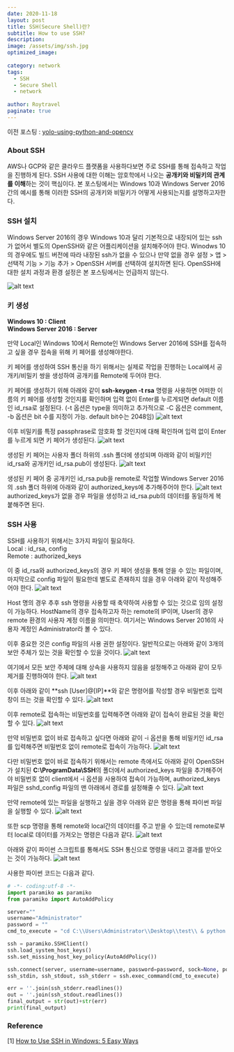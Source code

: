 ```yaml
---
date: 2020-11-18
layout: post
title: SSH(Secure Shell)란?
subtitle: How to use SSH?
description:
image: /assets/img/ssh.jpg
optimized_image:
  
category: network
tags:
  - SSH
  - Secure Shell
  - network
  
author: Roytravel
paginate: true
---
```


이전 포스팅 : <a href="https://roytravel.github.io/yolo-using-python-and-opencv/">yolo-using-python-and-opencv</a><br>


### About SSH
AWS나 GCP와 같은 클라우드 플랫폼을 사용하다보면 주로 SSH를 통해 접속하고 작업을 진행하게 된다. SSH 사용에 대한 이해는 암호학에서 나오는 **공개키와 비밀키의 관계를 이해**하는 것이 핵심이다. 본 포스팅에서는 Windows 10과 Windows Server 2016간의 예시를 통해 이러한 SSH의 공개키와 비밀키가 어떻게 사용되는지를 설명하고자한다.


### SSH 설치
Windows Server 2016의 경우 Windows 10과 달리 기본적으로 내장되어 있는 ssh가 없어서 별도의 OpenSSH와 같은 어플리케이션을 설치해주어야 한다. Winodws 10의 경우에도 빌드 버전에 따라 내장된 ssh가 없을 수 있으나 만약 없을 경우 설정 > 앱 > 선택적 기능 > 기능 추가 > OpenSSH 서버를 선택하여 설치하면 된다. OpenSSH에 대한 설치 과정과 환경 설정은 본 포스팅에서는 언급하지 않는다.

![alt text](/assets/img/add_feature_openssh.png)

### 키 생성

**Windows 10 : Client**<br>
**Windows Server 2016 : Server**<br>

만약 Local인 Windows 10에서 Remote인 Windows Server 2016에 SSH를 접속하고 싶을 경우 접속을 위해 키 페어를 생성해야한다.

키 페어를 생성하여 SSH 통신을 하기 위해서는 실제로 작업을 진행하는 Local에서 공개키/비밀키 쌍을 생성하여 공개키를 Remote에 두어야 한다.

키 페어를 생성하기 위해 아래와 같이 **ssh-keygen -t rsa** 명령을 사용하면 어떠한 이름의 키 페어를 생성할 것인지를 확인하며 입력 없이 Enter를 누르게되면 default 이름인 id_rsa로 설정된다. (-t 옵션은 type을 의미하고 추가적으로 -C 옵션은 comment, -b 옵션은 bit 수를 지정이 가능. default bit수는 2048임)
![alt text](/assets/img/ssh_keygen.png)

이후 비밀키를 특정 passphrase로 암호화 할 것인지에 대해 확인하며 입력 없이 Enter를 누르게 되면 키 페어가 생성된다.
![alt text](/assets/img/enter_passphrase.png)

생성된 키 페어는 사용자 폴더 하위의 .ssh 폴더에 생성되며 아래와 같이 비밀키인 id_rsa와 공개키인 id_rsa.pub이 생성된다.
![alt text](/assets/img/key_pair.png)

생성된 키 페어 중 공개키인 id_rsa.pub을 remote로 작업할 Windows Server 2016의 .ssh 폴더 하위에 아래와 같이 authorized_keys에 추가해주어야 한다. 
![alt text](/assets/img/authorized_keys.png)
authorized_keys가 없을 경우 파일을 생성하고 id_rsa.pub의 데이터를 동일하게 복붙해주면 된다.

### SSH 사용
SSH를 사용하기 위해서는 3가지 파일이 필요하다.<br>
Local : id_rsa, config<br>
Remote : authorized_keys

이 중 id_rsa와 authorized_keys의 경우 키 페어 생성을 통해 얻을 수 있는 파일이며, 마지막으로 config 파일이 필요한데 별도로 존재하지 않을 경우 아래와 같이 작성해주어야 한다.
![alt text](/assets/img/ssh_config_file.png)

Host 명의 경우 추후 ssh 명령을 사용할 때 축약하여 사용할 수 있는 것으로 임의 설정이 가능하다. HostName의 경우 접속하고자 하는 remote의 IP이며, User의 경우 remote 환경의 사용자 계정 이름을 의미한다. 여기서는 Windows Server 2016의 사용자 계정인 Administrator라 볼 수 있다.

이후 중요한 것은 config 파일의 사용 권한 설정이다. 일반적으로는 아래와 같이 3개의 보안 주체가 있는 것을 확인할 수 있을 것이다. 
![alt text](/assets/img/advanced_security_setting.png)

여기에서 모든 보안 주체에 대해 상속을 사용하지 않음을 설정해주고 아래와 같이 모두 제거를 진행하여야 한다.
![alt text](/assets/img/advanced_security_setting_2.png)

이후 아래와 같이 **ssh [User]@[IP]**와 같은 명령어를 작성할 경우 비밀번호 입력창이 뜨는 것을 확인할 수 있다.
![alt text](/assets/img/ssh_access.png)

이후 remote로 접속하는 비밀번호를 입력해주면 아래와 같이 접속이 완료된 것을 확인할 수 있다.
![alt text](/assets/img/ssh_connection.png)

만약 비밀번호 없이 바로 접속하고 싶다면 아래와 같이 -i 옵션을 통해 비밀키인 id_rsa를 입력해주면 비밀번호 없이 remote로 접속이 가능하다.
![alt text](/assets/img/connection_without_password.png)

다만 비밀번호 없이 바로 접속하기 위해서는 remote 측에서도 아래와 같이 OpenSSH가 설치된 **C:\ProgramData\SSH**의 폴더에서 authorized_keys 파일을 추가해주어야 비밀번호 없이 client에서 -i 옵션을 사용하여 접속이 가능하며,
authorized_keys 파일은 sshd_config 파일의 맨 아래에서 경로를 설정해줄 수 있다.
![alt text](/assets/img/authorized_keys_setting.png)

만약 remote에 있는 파일을 실행하고 싶을 경우 아래와 같은 명령을 통해 파이썬 파일을 실행할 수 있다.
![alt text](/assets/img/ssh_command_execution.png)

또한 scp 명령을 통해 remote와 local간의 데이터를 주고 받을 수 있는데 remote로부터 local로 데이터를 가져오는 명령은 다음과 같다.
![alt text](/assets/img/usage_scp.png)

아래와 같이 파이썬 스크립트를 통해서도 SSH 통신으로 명령을 내리고 결과를 받아오는 것이 가능하다.
![alt text](/assets/img/ssh_python_script.png)

사용한 파이썬 코드는 다음과 같다.
```python
# -*- coding:utf-8 -*-
import paramiko as paramiko
from paramiko import AutoAddPolicy

server=""
username="Administrator"
password = ""
cmd_to_execute = "cd C:\\Users\Administrator\\Desktop\\test\\ & python test.py & dir"

ssh = paramiko.SSHClient()
ssh.load_system_host_keys()
ssh.set_missing_host_key_policy(AutoAddPolicy())

ssh.connect(server, username=username, password=password, sock=None, port=22)
ssh_stdin, ssh_stdout, ssh_stderr = ssh.exec_command(cmd_to_execute)

err = ''.join(ssh_stderr.readlines())
out = ''.join(ssh_stdout.readlines())
final_output = str(out)+str(err)
print(final_output)

```

### Reference
[1] <a href="https://www.makeuseof.com/tag/4-easy-ways-to-use-ssh-in-windows/">How to Use SSH in Windows: 5 Easy Ways</a><br>
